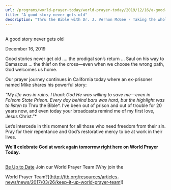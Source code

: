 ```yaml
---
url: /programs/world-prayer-today/world-prayer-today/2019/12/16/a-good-story-never-gets-old
title: "A good story never gets old"
description: "Thru the Bible with Dr. J. Vernon McGee - Taking the whole Word to the whole world"
---
```







## 
 A good story never gets old


December 16, 2019




Good stories never get old …. the prodigal son’s return … Saul on his way to Damascus … the thief on the cross—even when we choose the wrong path, God welcomes us home. 


Our prayer journey continues in California today where an ex-prisoner named Mike shares his powerful story:


*“My life was in ruins. I thank God He was willing to save me—even in Folsom State Prison. Every day behind bars was hard, but the highlight was to listen to* Thru the Bible*. I’ve been out of prison and out of trouble for 20 years now, and even today your broadcasts remind me of my first love, Jesus Christ.”*


Let’s intercede in this moment for all those who need freedom from their sin. Pray for their repentance and God’s restorative mercy to be at work in their lives.


**We’ll celebrate God at work again tomorrow right here on World Prayer Today.**







## 




[Be Up to Date](http://feeds.feedburner.com/WorldPrayerToday "World Prayer Today RSS Feed")
Join our World Prayer Team
[Why join the  

World Prayer Team?](http://ttb.org/resources/articles-news/news/2017/03/26/keep-it-up-world-prayer-team!)




